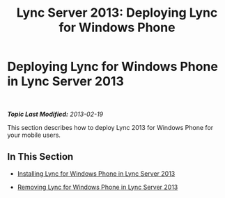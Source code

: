 ﻿---
title: 'Lync Server 2013: Deploying Lync for Windows Phone'
TOCTitle: Deploying Lync for Windows Phone
ms:assetid: b8161a96-16c2-40cf-bb9d-cdb9086642d8
ms:mtpsurl: https://technet.microsoft.com/en-us/library/Hh690992(v=OCS.15)
ms:contentKeyID: 51541506
ms.date: 07/23/2014
mtps_version: v=OCS.15
---

<div data-xmlns="http://www.w3.org/1999/xhtml">

<div class="topic" data-xmlns="http://www.w3.org/1999/xhtml" data-msxsl="urn:schemas-microsoft-com:xslt" data-cs="http://msdn.microsoft.com/en-us/">

<div data-asp="http://msdn2.microsoft.com/asp">

# Deploying Lync for Windows Phone in Lync Server 2013

</div>

<div id="mainSection">

<div id="mainBody">

<span> </span>

_**Topic Last Modified:** 2013-02-19_

This section describes how to deploy Lync 2013 for Windows Phone for your mobile users.

<div>

## In This Section

  - [Installing Lync for Windows Phone in Lync Server 2013](lync-server-2013-installing-lync-for-windows-phone.md)

  - [Removing Lync for Windows Phone in Lync Server 2013](lync-server-2013-removing-lync-for-windows-phone.md)

</div>

</div>

<span> </span>

</div>

</div>

</div>

